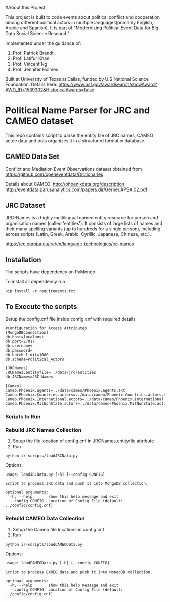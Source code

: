 #About this Project

This project is built to code events about political conflict and cooperation among different political actors in multiple languages(primarily Engilsh, Arabic and Spanish).
It is part of "Modernizing Political Event Data for Big Data Social Science Research".

Implemented under the guidance of: 
1. Prof. Patrick Brandt
2. Prof. Latifur Khan
3. Prof. Vincent Ng
4. Prof. Jennifer Holmes

Built at University of Texas at Dallas, funded by U.S National Science Foundation. 
Details here: https://www.nsf.gov/awardsearch/showAward?AWD_ID=1539302&HistoricalAwards=false 



# Political Name Parser for JRC and CAMEO dataset
This repo contains script to parse the entity file of JRC names, CAMEO actoe data and puts organizes it in a structured format in database.

## CAMEO Data Set
Conflict and Mediation Event Observations dataset obtained from https://github.com/openeventdata/Dictionaries

Details about CAMEO: 
 http://phoenixdata.org/description 
 http://eventdata.parusanalytics.com/papers.dir/Gerner.APSA.02.pdf

## JRC Dataset
JRC-Names is a highly multilingual named entity resource for person and organisation names (called 'entities'). It consists of large lists of names and their many spelling variants (up to hundreds for a single person), including across scripts (Latin, Greek, Arabic, Cyrillic, Japanese, Chinese, etc.).

https://ec.europa.eu/jrc/en/language-technologies/jrc-names

## Installation
The scripts have dependency on PyMongo 

To install all dependency run
```
pip install -r requirements.txt
```

## To Execute the scripts

Setup the config.cnf file inside config.cnf with required details
```
#Configuration for Access Attributes
[MongoDBConnection]
db.host=localhost
db.port=27017
db.username=
db.password=
db.batch_limit=1000
db.schema=Political_Actors

[JRCNames]
JRCNames.entityfile=../data/jrc/entities
db.JRCNames=JRC_Names

[Cameo]
Cameo.Phoenix.agents=../data/cameo/Phoenix.agents.txt
Cameo.Phoenix.Countries.actors=../data/cameo/Phoenix.Countries.actors.txt
Cameo.Phoenix.International.actors=../data/cameo/Phoenix.International.actors.txt
Cameo.Phoenix.MilNonState.actors=../data/cameo/Phoenix.MilNonState.actors.txt
```


### Scripts to Run

### Rebuild JRC Names Collection

1. Setup the file location of config.cnf in JRCNames.entityfile attribute 
2. Run
```
python ir-scripts/loadJRCData.py
```

Options:
```
usage: loadJRCData.py [-h] [--config CONFIG]

Script to process JRC data and push it into MongoDB collection.

optional arguments:
  -h, --help       show this help message and exit
  --config CONFIG  Location of Config File (default: ../config/config.cnf)
```

### Rebuild CAMEO Data Collection

1. Setup the Cameo file locations in config.cnf
2. Run
```
python ir-scripts/loadCAMEOData.py
```

Options:
```
usage: loadCAMEOData.py [-h] [--config CONFIG]

Script to process CAMEO data and push it into MongoDB collection.

optional arguments:
  -h, --help       show this help message and exit
  --config CONFIG  Location of Config File (default: ../config/config.cnf)
```
